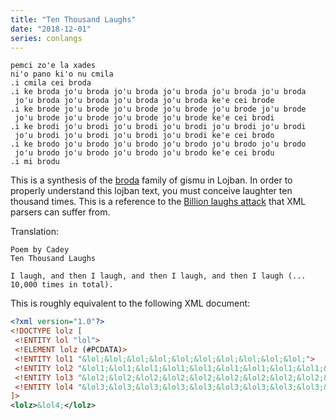 ```yaml
---
title: "Ten Thousand Laughs"
date: "2018-12-01"
series: conlangs
---
```


```
pemci zo'e la xades  
ni'o pano ki'o nu cmila  
.i cmila cei broda  
.i ke broda jo'u broda jo'u broda jo'u broda jo'u broda jo'u broda 
 jo'u broda jo'u broda jo'u broda jo'u broda ke'e cei brode  
.i ke brode jo'u brode jo'u brode jo'u brode jo'u brode jo'u brode
 jo'u brode jo'u brode jo'u brode jo'u brode ke'e cei brodi  
.i ke brodi jo'u brodi jo'u brodi jo'u brodi jo'u brodi jo'u brodi
 jo'u brodi jo'u brodi jo'u brodi jo'u brodi ke'e cei brodo  
.i ke brodo jo'u brodo jo'u brodo jo'u brodo jo'u brodo jo'u brodo
 jo'u brodo jo'u brodo jo'u brodo jo'u brodo ke'e cei brodu  
.i mi brodu
```

This is a synthesis of the [broda](https://lojban.org/publications/cll/cll_v1.1_xhtml-section-chunks/section-koha-broda-series.html) family of gismu in Lojban. In order to properly understand this lojban text, you must conceive laughter ten thousand times. This is a reference to the [Billion laughs attack](https://en.wikipedia.org/wiki/Billion_laughs_attack) that XML parsers can suffer from.

Translation:

```
Poem by Cadey
Ten Thousand Laughs

I laugh, and then I laugh, and then I laugh, and then I laugh (... 10,000 times in total).
```

This is roughly equivalent to the following XML document:

```xml
<?xml version="1.0"?>
<!DOCTYPE lolz [
 <!ENTITY lol "lol">
 <!ELEMENT lolz (#PCDATA)>
 <!ENTITY lol1 "&lol;&lol;&lol;&lol;&lol;&lol;&lol;&lol;&lol;&lol;">
 <!ENTITY lol2 "&lol1;&lol1;&lol1;&lol1;&lol1;&lol1;&lol1;&lol1;&lol1;&lol1;">
 <!ENTITY lol3 "&lol2;&lol2;&lol2;&lol2;&lol2;&lol2;&lol2;&lol2;&lol2;&lol2;">
 <!ENTITY lol4 "&lol3;&lol3;&lol3;&lol3;&lol3;&lol3;&lol3;&lol3;&lol3;&lol3;">
]>
<lolz>&lol4;</lolz>
```
